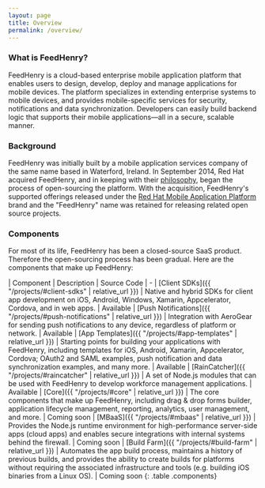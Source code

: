 ```yaml
---
layout: page
title: Overview
permalink: /overview/
---
```


### What is FeedHenry?

FeedHenry is a cloud-based enterprise mobile application platform that enables
users to design, develop, deploy and manage applications for mobile devices.
The platform specializes in extending enterprise systems to mobile devices,
and provides mobile-specific services for security, notifications and
data synchronization. Developers can easily build backend logic that supports
their mobile applications—all in a secure, scalable manner.

### Background

FeedHenry was initially built by a mobile application services company of the
same name based in Waterford, Ireland. In September 2014, Red Hat acquired
FeedHenry, and in keeping with their [philosophy](http://community.redhat.com/software/),
began the process of open-sourcing the platform. With the acquisition,
FeedHenry's supported offerings released under the
[Red Hat Mobile Application Platform](https://www.redhat.com/en/technologies/mobile/application-platform)
brand and the "FeedHenry" name was retained for releasing related open source
projects.

### Components

For most of its life, FeedHenry has been a closed-source SaaS product. Therefore
the open-sourcing process has been gradual. Here are the components that make up
FeedHenry:

| Component | Description | Source Code
| -
| [Client SDKs]({{ "/projects/#client-sdks" | relative_url }}) | Native and hybrid SDKs for client app development on iOS, Android, Windows, Xamarin, Appcelerator, Cordova, and in web apps. | <span class="tag tag-success">Available</span>
| [Push Notifications]({{ "/projects/#push-notifications" | relative_url }}) | Integration with AeroGear for sending push notifications to any device, regardless of platform or network. | <span class="tag tag-success">Available</span>
| [App Templates]({{ "/projects/#app-templates" | relative_url }}) | Starting points for building your applications with FeedHenry, including templates for iOS, Android, Xamarin, Appcelerator, Cordova; OAuth2 and SAML examples, push notification and data synchronization examples, and many more. | <span class="tag tag-success">Available</span>
| [RainCatcher]({{ "/projects/#raincatcher" | relative_url }}) | A set of Node.js modules that can be used with FeedHenry to develop workforce management applications. | <span class="tag tag-success">Available</span>
| [Core]({{ "/projects/#core" | relative_url }}) | The core components that make up FeedHenry, including drag & drop forms builder, application lifecycle management, reporting, analytics, user management, and more. | <span class="tag tag-info">Coming soon</span>
| [MBaaS]({{ "/projects/#mbaas" | relative_url }}) | Provides the Node.js runtime environment for high-performance server-side apps (cloud apps) and enables secure integrations with internal systems behind the firewall. | <span class="tag tag-info">Coming soon</span>
| [Build Farm]({{ "/projects/#build-farm" | relative_url }}) | Automates the app build process, maintains a history of previous builds, and provides the ability to create builds for platforms without requiring the associated infrastructure and tools (e.g. building iOS binaries from a Linux OS). | <span class="tag tag-info">Coming soon</span>
{: .table .components}
